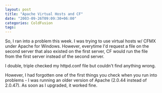 ```yaml
---
layout: post
title: "Apache Virtual Hosts and CF"
date: "2003-09-26T09:09:30+06:00"
categories: ColdFusion 
tags: 
---
```


So, I ran into a problem this week. I was trying to use virtual hosts w/ CFMX under Apache for Windows. However, everytime I'd request a file on the second server that also existed on the first server, CF would run the file from the first server instead of the second server.

I double, triple checked my httpd.conf file but couldn't find anything wrong.

However, I had forgotten one of the first things you check when you run into problems - I was running an older version of Apache (2.0.44 instead of 2.0.47). As soon as I upgraded, it worked fine.